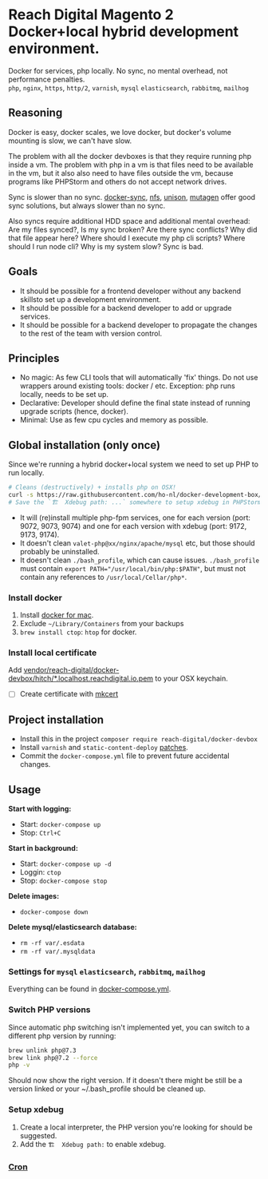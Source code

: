 # Reach Digital Magento 2 Docker+local hybrid development environment.

Docker for services, php locally. No sync, no mental overhead, not performance penalties.  
`php`, `nginx`, `https`, `http/2`, `varnish`, `mysql` `elasticsearch`, `rabbitmq`, `mailhog`

## Reasoning

Docker is easy, docker scales, we love docker, but docker's volume mounting is slow,
we can't have slow.

The problem with all the docker devboxes is that they require running php inside a vm.
The problem with php in a vm is that files need to be available in the vm,
but it also also need to have files outside the vm, because programs like
PHPStorm and others do not accept network drives.

Sync is slower than no sync. [docker-sync](http://docker-sync.io/),
[nfs](https://docs.docker.com/v17.12/datacenter/dtr/2.1/guides/configure/use-nfs/),
[unison](https://www.cis.upenn.edu/~bcpierce/unison/),
[mutagen](https://mutagen.io/) offer good sync solutions, but always slower than no sync.

Also syncs require additional HDD space and additional mental overhead: Are my files synced?,
Is my sync broken? Are there sync conflicts? Why did that file appear here? Where should I
execute my php cli scripts? Where should I run node cli? Why is my system slow? Sync is bad.

## Goals

- It should be possible for a frontend developer without any backend skillsto set up a
development environment.
- It should be possible for a backend developer to add or upgrade services.
- It should be possible for a backend developer to propagate the changes to the rest
of the team with version control.

## Principles

- No magic: As few CLI tools that will automatically 'fix' things. Do not use wrappers around
existing tools: docker / etc. Exception: php runs locally, needs to be set up.
- Declarative: Developer should define the final state instead of running upgrade scripts (hence,
docker).
- Minimal: Use as few cpu cycles and memory as possible.

## Global installation (only once)

Since we're running a hybrid docker+local system we need to set up PHP to run locally.

```bash
# Cleans (destructively) + installs php on OSX!
curl -s https://raw.githubusercontent.com/ho-nl/docker-development-box/master/install.sh?token=AAJP2AGUXJ5PPIULPDG76CK6GH7YS | bash -s -- -i
# Save the `🏗  Xdebug path: ...` somewhere to setup xdebug in PHPStorm.
```

- It will (re)install multiple php-fpm services, one for each version (port: 9072, 9073, 9074) and
one for each version with xdebug (port: 9172, 9173, 9174).
- It doesn't clean `valet-php@xx/nginx/apache/mysql` etc, but those should probably be uninstalled.
- It doesn't clean `./bash_profile`, which can cause issues. `./bash_profile` must contain
`export PATH="/usr/local/bin/php:$PATH"`, but must not contain any references to `/usr/local/Cellar/php*`.

### Install docker

1. Install [docker for mac](https://docs.docker.com/docker-for-mac/).
2. Exclude `~/Library/Containers` from your backups
3. `brew install ctop`: `htop` for docker.

### Install local certificate

Add [vendor/reach-digital/docker-devbox/hitch/*.localhost.reachdigital.io.pem](./hitch/*.localhost.reachdigital.io.pem)
to your OSX keychain.

- [ ] Create certificate with [mkcert](https://github.com/FiloSottile/mkcert)

## Project installation

- Install this in the project `composer require reach-digital/docker-devbox`
- Install `varnish` and `static-content-deploy` [patches](https://github.com/ho-nl/magento2-ReachDigital_Patches).
- Commit the `docker-compose.yml` file to prevent future accidental changes.

## Usage

**Start with logging:**
- Start: `docker-compose up`
- Stop: `Ctrl+C`

**Start in background:**
- Start: `docker-compose up -d`
- Loggin: `ctop`
- Stop: `docker-compose stop`

**Delete images:**
- `docker-compose down`

**Delete mysql/elasticsearch database:**
- `rm -rf var/.esdata`
- `rm -rf var/.mysqldata`

### Settings for `mysql` `elasticsearch`, `rabbitmq`, `mailhog`

Everything can be found in [docker-compose.yml](./docker-compose.yml).

### Switch PHP versions

Since automatic php switching isn't implemented yet, you can switch to a different php version by running:

```bash
brew unlink php@7.3
brew link php@7.2 --force
php -v
```

Should now show the right version. If it doesn't there might be still be a version linked or
your ~/.bash_profile should be cleaned up.

### Setup xdebug

1. Create a local interpreter, the PHP version you're looking for should be suggested.
2. Add the `🏗  Xdebug path:` to enable xdebug.

### [Cron](https://devdocs.magento.com/guides/v2.3/config-guide/cli/config-cli-subcommands-cron.html#create-the-magento-crontab)
